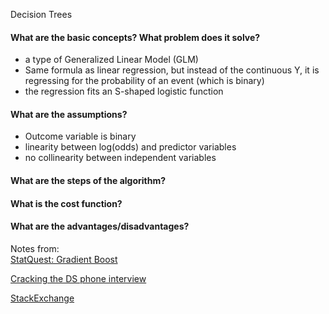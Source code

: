 Decision Trees


#### What are the basic concepts? What problem does it solve?
- a type of Generalized Linear Model (GLM)
- Same formula as linear regression, but instead of the continuous Y, it is regressing for the probability of an event (which is binary)
- the regression fits an S-shaped logistic function

#### What are the assumptions?
- Outcome variable is binary
- linearity between log(odds) and predictor variables
- no collinearity between independent variables

#### What are the steps of the algorithm?


#### What is the cost function?

#### What are the advantages/disadvantages?


Notes from:  
[StatQuest: Gradient Boost](https://www.youtube.com/watch?v=3CC4N4z3GJc)

[Cracking the DS phone interview](https://medium.com/@bruceyanghy/crack-the-machine-learning-phone-interview-guide-9e4dc316f65b)

[StackExchange](https://stats.stackexchange.com/questions/29325/what-is-the-difference-between-linear-regression-and-logistic-regression)

